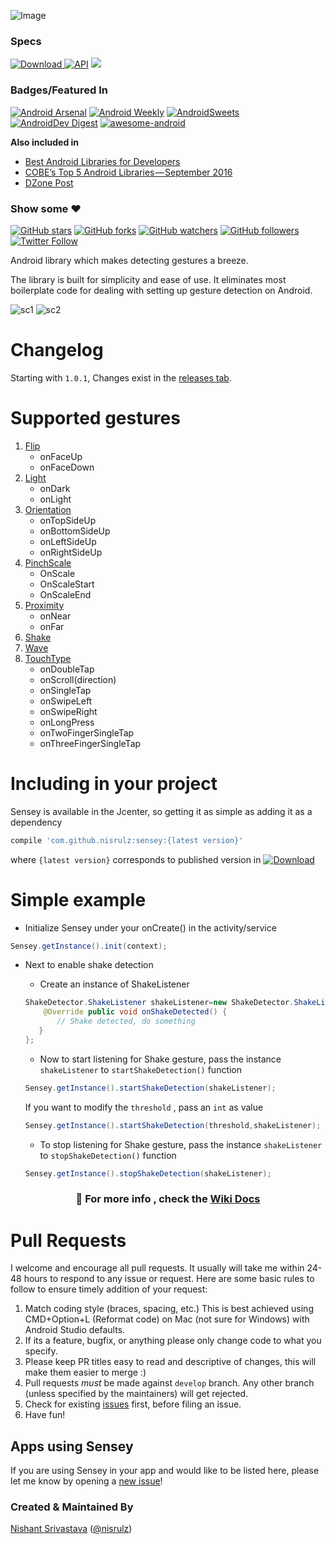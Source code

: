 ![Image](https://github.com/nisrulz/sensey/blob/master/img/github_banner.png)


### Specs
[ ![Download](https://api.bintray.com/packages/nisrulz/maven/com.github.nisrulz%3Asensey/images/download.svg) ](https://bintray.com/nisrulz/maven/com.github.nisrulz%3Asensey/_latestVersion) [![API](https://img.shields.io/badge/API-9%2B-orange.svg?style=flat)](https://android-arsenal.com/api?level=9) <a href="http://www.methodscount.com/?lib=com.github.nisrulz%3Asensey%3A1.5.1"><img src="https://img.shields.io/badge/Methods and size-core: 146 | deps: 5141 | 16 KB-e91e63.svg"/></a>

### Badges/Featured In
[![Android Arsenal](https://img.shields.io/badge/Android%20Arsenal-Sensey-green.svg?style=true)](https://android-arsenal.com/details/1/3550) [![Android Weekly](https://img.shields.io/badge/Android%20Weekly-%23209-blue.svg)](http://androidweekly.net/issues/issue-209) [![AndroidSweets](https://img.shields.io/badge/AndroidSweets-%2320-ff69b4.svg)](https://androidsweets.ongoodbits.com/2016/05/26/issue-20) [![AndroidDev Digest](https://img.shields.io/badge/AndroidDev%20Digest-%23100-blue.svg)](https://www.androiddevdigest.com/digest-100/) [![awesome-android](https://cdn.rawgit.com/sindresorhus/awesome/d7305f38d29fed78fa85652e3a63e154dd8e8829/media/badge.svg)](https://snowdream.github.io/awesome-android/Other.html#Gesture)

**Also included in**
+ [Best Android Libraries for Developers](https://cloudrail.com/best-android-libraries-for-developers/)
+ [COBE’s Top 5 Android Libraries — September 2016](https://medium.cobeisfresh.com/cobes-top-5-android-libraries-september-2016-883757e61bf0#.oe2lzaxyn)
+ [DZone Post](https://dzone.com/articles/this-week-in-mobile-may-15)

### Show some :heart:
[![GitHub stars](https://img.shields.io/github/stars/nisrulz/sensey.svg?style=social&label=Star)](https://github.com/nisrulz/sensey) [![GitHub forks](https://img.shields.io/github/forks/nisrulz/sensey.svg?style=social&label=Fork)](https://github.com/nisrulz/sensey/fork) [![GitHub watchers](https://img.shields.io/github/watchers/nisrulz/sensey.svg?style=social&label=Watch)](https://github.com/nisrulz/sensey) [![GitHub followers](https://img.shields.io/github/followers/nisrulz.svg?style=social&label=Follow)](https://github.com/nisrulz/sensey)  
[![Twitter Follow](https://img.shields.io/twitter/follow/nisrulz.svg?style=social)](https://twitter.com/nisrulz) 

Android library which makes detecting gestures a breeze.

The library is built for simplicity and ease of use. It eliminates most boilerplate code for dealing with setting up gesture detection on Android.

![sc1](https://github.com/nisrulz/sensey/blob/master/img/sc1.png) ![sc2](https://github.com/nisrulz/sensey/blob/master/img/sc2.png)

# Changelog

Starting with `1.0.1`, Changes exist in the [releases tab](https://github.com/nisrulz/sensey/releases).

# Supported gestures

 1. [Flip](https://github.com/nisrulz/sensey/wiki/Usage#flip)
    + onFaceUp
    + onFaceDown
 1. [Light](https://github.com/nisrulz/sensey/wiki/Usage#light)
    + onDark
    + onLight
 1. [Orientation](https://github.com/nisrulz/sensey/wiki/Usage#orientation)
    + onTopSideUp
    + onBottomSideUp
    + onLeftSideUp
    + onRightSideUp
 1. [PinchScale](https://github.com/nisrulz/sensey/wiki/Usage#pinchscale)
    + OnScale
    + OnScaleStart
    + OnScaleEnd
 1. [Proximity](https://github.com/nisrulz/sensey/wiki/Usage#proximity)
    + onNear
    + onFar
 1. [Shake](https://github.com/nisrulz/sensey/wiki/Usage#shake)
 1. [Wave](https://github.com/nisrulz/sensey/wiki/Usage#wave)
 1. [TouchType](https://github.com/nisrulz/sensey/wiki/Usage#touchtype)
    + onDoubleTap
    + onScroll(direction)
    + onSingleTap
    + onSwipeLeft
    + onSwipeRight
    + onLongPress
    + onTwoFingerSingleTap
    + onThreeFingerSingleTap


# Including in your project
Sensey is available in the Jcenter, so getting it as simple as adding it as a dependency
```gradle
compile 'com.github.nisrulz:sensey:{latest version}'
```
where `{latest version}` corresponds to published version in [ ![Download](https://api.bintray.com/packages/nisrulz/maven/com.github.nisrulz%3Asensey/images/download.svg) ](https://bintray.com/nisrulz/maven/com.github.nisrulz%3Asensey/_latestVersion)

# Simple example

+ Initialize Sensey under your onCreate() in the activity/service
```java
Sensey.getInstance().init(context);
```

+ Next to enable shake detection 
  + Create an instance of ShakeListener
  ```java
  ShakeDetector.ShakeListener shakeListener=new ShakeDetector.ShakeListener() {
      @Override public void onShakeDetected() {
         // Shake detected, do something
     }
  };
  ```
  + Now to start listening for Shake gesture, pass the instance `shakeListener` to `startShakeDetection()` function
  ```java
  Sensey.getInstance().startShakeDetection(shakeListener);
  ```
  
  If you want to modify the `threshold` , pass an `int` as value
  ```java
  Sensey.getInstance().startShakeDetection(threshold,shakeListener);
  ```
  + To stop listening for Shake gesture, pass the instance `shakeListener` to `stopShakeDetection()` function
  ```java
  Sensey.getInstance().stopShakeDetection(shakeListener);
  ```

### <center> :page_with_curl: For more info , check the **[Wiki Docs](https://github.com/nisrulz/sensey/wiki/Usage)** </center>

# Pull Requests
I welcome and encourage all pull requests. It usually will take me within 24-48 hours to respond to any issue or request. Here are some basic rules to follow to ensure timely addition of your request:
  1. Match coding style (braces, spacing, etc.) This is best achieved using CMD+Option+L (Reformat code) on Mac (not sure for Windows) with Android Studio defaults.
  2. If its a feature, bugfix, or anything please only change code to what you specify.
  3. Please keep PR titles easy to read and descriptive of changes, this will make them easier to merge :)
  4. Pull requests _must_ be made against `develop` branch. Any other branch (unless specified by the maintainers) will get rejected.
  5. Check for existing [issues](https://github.com/nisrulz/sensey/issues) first, before filing an issue.  
  6. Have fun!

## Apps using Sensey
If you are using Sensey in your app and would like to be listed here, please let me know by opening a [new issue](https://github.com/nisrulz/sensey/issues/new)!

### Created & Maintained By
[Nishant Srivastava](https://github.com/nisrulz) ([@nisrulz](https://www.twitter.com/nisrulz))
